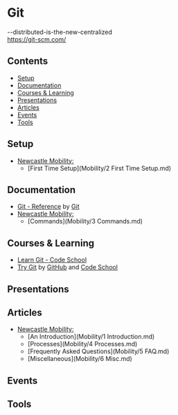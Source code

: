 # Git

--distributed-is-the-new-centralized  
https://git-scm.com/

## Contents

- [Setup](#setup)
- [Documentation](#documentation)
- [Courses & Learning](#courses--learning)
- [Presentations](#presentations)
- [Articles](#articles)
- [Events](#events)
- [Tools](#tools)

## Setup

- [Newcastle Mobility:](https://github.com/newcastle-mobility)
  - [First Time Setup](Mobility/2 First Time Setup.md)

## Documentation

- [Git - Reference](https://git-scm.com/docs) by [Git](https://git-scm.com/)
- [Newcastle Mobility:](https://github.com/newcastle-mobility)
  - [Commands](Mobility/3 Commands.md)

## Courses & Learning

- [Learn Git - Code School](https://www.codeschool.com/learn/git)
- [Try Git](https://try.github.io/) by [GitHub](https://github.com/) and
  [Code School](https://www.codeschool.com/)

## Presentations

## Articles

- [Newcastle Mobility:](https://github.com/newcastle-mobility)
  - [An Introduction](Mobility/1 Introduction.md)
  - [Processes](Mobility/4 Processes.md)
  - [Frequently Asked Questions](Mobility/5 FAQ.md)
  - [Miscellaneous](Mobility/6 Misc.md)

## Events

## Tools
